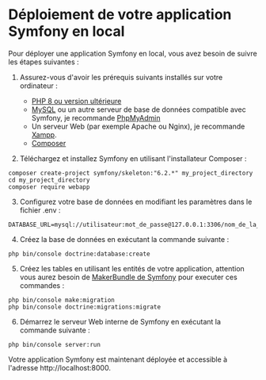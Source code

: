 # Déploiement de votre application Symfony en local

Pour déployer une application Symfony en local, vous avez besoin de suivre les étapes suivantes :

1. Assurez-vous d'avoir les prérequis suivants installés sur votre ordinateur :

    - [PHP 8 ou version ultérieure](https://www.php.net/downloads.php)
    - [MySQL](https://www.mysql.com/downloads/) ou un autre serveur de base de données compatible avec Symfony, je recommande [PhpMyAdmin](https://www.phpmyadmin.net/downloads/)
    - Un serveur Web (par exemple Apache ou Nginx), je recommande [Xampp](https://www.apachefriends.org/fr/download.html).
    - [Composer](https://getcomposer.org/download/)




2. Téléchargez et installez Symfony en utilisant l'installateur Composer :

```console
composer create-project symfony/skeleton:"6.2.*" my_project_directory
cd my_project_directory
composer require webapp
```


3. Configurez votre base de données en modifiant les paramètres dans le fichier .env :


```console 
DATABASE_URL=mysql://utilisateur:mot_de_passe@127.0.0.1:3306/nom_de_la_base_de_données
```

4. Créez la base de données en exécutant la commande suivante :

```console 
php bin/console doctrine:database:create
```


5. Créez les tables en utilisant les entités de votre application, attention vous aurez besoin de [MakerBundle de Symfony](https://www.php.net/downloads.php) pour executer ces commandes :

````console
php bin/console make:migration
php bin/console doctrine:migrations:migrate
````

6. Démarrez le serveur Web interne de Symfony en exécutant la commande suivante :

```console
php bin/console server:run
```

Votre application Symfony est maintenant déployée et accessible à l'adresse http://localhost:8000.



